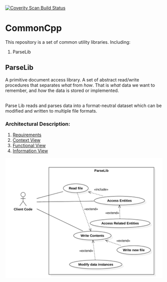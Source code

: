 <a href="https://scan.coverity.com/projects/lmsorenson-commoncpp">
  <img alt="Coverity Scan Build Status"
       src="https://scan.coverity.com/projects/21163/badge.svg"/>
</a>

# CommonCpp
This repository is a set of common utility libraries.  Including:

1. ParseLib

## ParseLib
A primitive document access library.  A set of abstract read/write procedures that separates <i>what</i> from <i>how</i>.  That is <i>what</i> data we want to remember, and <i>how</i> the data is stored or implemented. <br></br>

Parse Lib reads and parses data into a format-neutral dataset which can be modified and written to multiple file formats.

### Architectural Description:
1. [Requirements](https://github.com/lmsorenson/CommonCpp/blob/master/libraries/ParseLib/docs/requirements.md#parselib-requirements---v1)</br>
2. [Context View](https://github.com/lmsorenson/CommonCpp/blob/master/libraries/ParseLib/README.md#context)</br>
3. [Functional View](https://github.com/lmsorenson/CommonCpp/blob/master/libraries/ParseLib/README.md#functional-view)</br>
4. [Information View](https://github.com/lmsorenson/CommonCpp/tree/master/libraries/ParseLib#information-view)</br>

<img align="center" src="libraries/ParseLib/docs/images/ParseLibUseCaseDiagram1.png" width="500"/>
